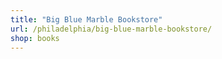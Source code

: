 ```yaml
---
title: "Big Blue Marble Bookstore"
url: /philadelphia/big-blue-marble-bookstore/
shop: books
---
```

